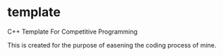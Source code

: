 # template
C++ Template For Competitive Programming


This is created for the purpose of easening the coding process of mine.
